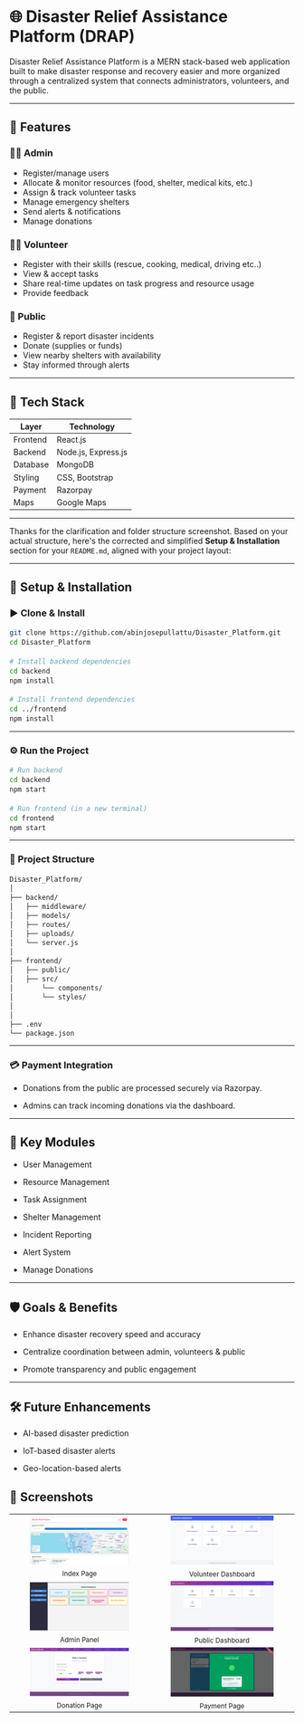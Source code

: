 

# 🌐 Disaster Relief Assistance Platform (DRAP)

Disaster Relief Assistance Platform is a MERN stack-based web application built to make disaster response and recovery easier and more organized through a centralized system that connects administrators, volunteers, and the public.

---

## 🚀 Features

### 🧑‍💼 Admin

* Register/manage users
* Allocate & monitor resources (food, shelter, medical kits, etc.)
* Assign & track volunteer tasks
* Manage emergency shelters
* Send alerts & notifications
* Manage donations

### 🧑‍🚒 Volunteer

* Register with their skills (rescue, cooking, medical, driving etc..)
* View & accept tasks
* Share real-time updates on task progress and resource usage
* Provide feedback

### 👥 Public

* Register & report disaster incidents
* Donate (supplies or funds)
* View nearby shelters with availability
* Stay informed through alerts

---

## 🧱 Tech Stack

| Layer    | Technology                      |
| -------- | ------------------------------- |
| Frontend | React.js                        |
| Backend  | Node.js, Express.js             |
| Database | MongoDB                         |
| Styling  | CSS, Bootstrap                  |
| Payment  | Razorpay                        |
| Maps     | Google Maps                     |

---
Thanks for the clarification and folder structure screenshot. Based on your actual structure, here's the corrected and simplified **Setup & Installation** section for your `README.md`, aligned with your project layout:

---

## 🔧 Setup & Installation

### ▶️ Clone & Install

```bash
git clone https://github.com/abinjosepullattu/Disaster_Platform.git
cd Disaster_Platform

# Install backend dependencies
cd backend
npm install

# Install frontend dependencies
cd ../frontend
npm install
```

---

### ⚙️ Run the Project

```bash
# Run backend
cd backend
npm start

# Run frontend (in a new terminal)
cd frontend
npm start
```

---

### 📁 Project Structure

```
Disaster_Platform/
│
├── backend/
│   ├── middleware/
│   ├── models/
│   ├── routes/
│   ├── uploads/
│   └── server.js
│
├── frontend/
│   ├── public/
│   ├── src/
│       └── components/
│       └── styles/
│   
│
├── .env
└── package.json
```


---

### 💳 Payment Integration

* Donations from the public are processed securely via Razorpay.

* Admins can track incoming donations via the dashboard.



---

## 📌 Key Modules

* User Management

* Resource Management

* Task Assignment

* Shelter Management

* Incident Reporting

* Alert System

* Manage Donations



---

## 🛡️ Goals & Benefits

* Enhance disaster recovery speed and accuracy

* Centralize coordination between admin, volunteers & public

* Promote transparency and public engagement



---

## 🛠️ Future Enhancements

* AI-based disaster prediction

* IoT-based disaster alerts

* Geo-location-based alerts

## 📸 Screenshots

<table>
  <tr>
    <td align="center">
      <img src="screenshots/Indexpage.png" width="75%" /><br>
      <sub>Index Page</sub>
    </td>
    <td align="center">
      <img src="screenshots/Volunteer.png" width="75%" /><br>
      <sub>Volunteer Dashboard</sub>
    </td>
  </tr>
    <tr>
    <td align="center">
      <img src="screenshots/Admin.png" width="75%" /><br>
      <sub>Admin Panel</sub>
    </td>
    <td align="center">
      <img src="screenshots/Public.png" width="75%" /><br>
      <sub>Public Dashboard</sub>
    </td>
  </tr>
    <tr>
    <td align="center">
      <img src="screenshots/Donation.png" width="75%" /><br>
      <sub>Donation Page</sub>
    </td>
    <td align="center">
      <img src="screenshots/Payment.png" width="75%" /><br>
      <sub>Payment Page</sub>
    </td>
  </tr>
</table>











